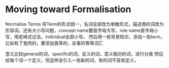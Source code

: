 # Moving toward Formalisation

Normalise Terms
将Term的形式统一，名词全部改为单数形式，描述类的词改为形容词，还有大小写问题，concept name要首字母大写，role name首字母小写，用驼峰式记法，individual全部小写。
然后用一些背景知识，添加一些term，比如有了食肉的，要添加食草的，杂事的等等词汇

意义比较general的词，specific的词，反义的词，意义相对的词，进行分类
然后给每个词一个定义，但这样会引入一些新的词，有的词不容易定义，
